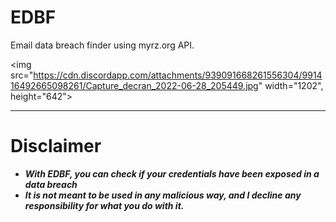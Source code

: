 # EDBF
Email data breach finder using myrz.org API.

<img src="https://cdn.discordapp.com/attachments/939091668261556304/991416492665098261/Capture_decran_2022-06-28_205449.jpg" width="1202", height="642">

-----

# Disclaimer
* ***With EDBF, you can check if your credentials have been exposed in a data breach***
* ***It is not meant to be used in any malicious way, and I decline any responsibility for what you do with it.***
